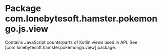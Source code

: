 # Package com.lonebytesoft.hamster.pokemongo.js.view

Contains JavaScript counterparts of Kotlin views used in API.
See [com.lonebytesoft.hamster.pokemongo.view] package.
